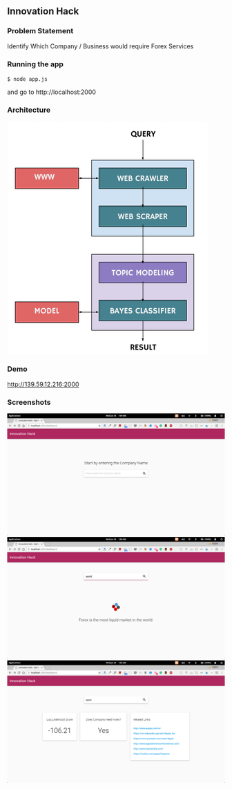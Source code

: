 ## Innovation Hack

### Problem Statement

Identify Which Company / Business would require Forex Services

### Running the app

```
$ node app.js
```

and go to http://localhost:2000

### Architecture

![Architecture](assets/architecture.png?raw=true)

### Demo

http://139.59.12.216:2000

### Screenshots

![snap1](assets/snap_1.png?raw=true)
![snap2](assets/snap_2.png?raw=true)
![snap3](assets/snap_3.png?raw=true)
